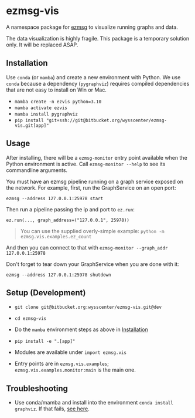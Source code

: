 # ezmsg-vis

A namespace package for [ezmsg](https://github.com/iscoe/ezmsg) to visualize running graphs and data.

The data visualization is highly fragile. This package is a temporary solution only. It will be replaced ASAP.

## Installation

Use `conda` (or `mamba`) and create a new environment with Python. We use `conda` because a dependency (`pygraphviz`) requires compiled dependencies that are not easy to install on Win or Mac.

* `mamba create -n ezvis python=3.10`
* `mamba activate ezvis`
* `mamba install pygraphviz`
* `pip install "git+ssh://git@bitbucket.org/wysscenter/ezmsg-vis.git[app]"`

## Usage

After installing, there will be a `ezmsg-monitor` entry point available when the Python environment is active. Call `ezmsg-monitor --help` to see its commandline arguments.

You must have an ezmsg pipeline running on a graph service exposed on the network. For example, first, run the GraphService on an open port:

`ezmsg --address 127.0.0.1:25978 start`

Then run a pipeline passing the ip and port to `ez.run`:

`ez.run(..., graph_address=("127.0.0.1", 25978))`

> You can use the supplied overly-simple example: `python -m ezmsg.vis.examples.ez_count`

And then you can connect to that with `ezmsg-monitor --graph_addr 127.0.0.1:25978`

Don't forget to tear down your GraphService when you are done with it:

`ezmsg --address 127.0.0.1:25978 shutdown`

## Setup (Development)

* `git clone git@bitbucket.org:wysscenter/ezmsg-vis.git@dev`
* `cd ezmsg-vis`
* Do the `mamba` environment steps as above in [Installation](#installation)
* `pip install -e ".[app]"`

* Modules are available under `import ezmsg.vis`
* Entry points are in `ezmsg.vis.examples`; `ezmsg.vis.examples.monitor:main` is the main one.

## Troubleshooting

* Use conda/mamba and install into the environment `conda install graphviz`. If that fails, [see here](https://github.com/pygraphviz/pygraphviz/issues/398#issuecomment-1038476921).
